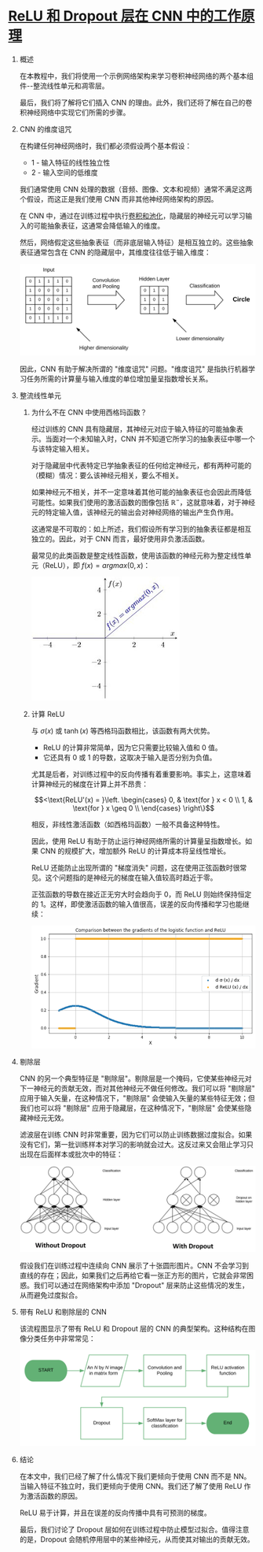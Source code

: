# [ReLU 和 Dropout 层在 CNN 中的工作原理](https://www.baeldung.com/cs/ml-relu-dropout-layers)

1. 概述

    在本教程中，我们将使用一个示例网络架构来学习卷积神经网络的两个基本组件--整流线性单元和凋零层。

    最后，我们将了解将它们插入 CNN 的理由。此外，我们还将了解在自己的卷积神经网络中实现它们所需的步骤。

2. CNN 的维度诅咒

    在构建任何神经网络时，我们都必须假设两个基本假设：

    - 1 - 输入特征的线性独立性
    - 2 - 输入空间的低维度

    我们通常使用 CNN 处理的数据（音频、图像、文本和视频）通常不满足这两个假设，而这正是我们使用 CNN 而非其他神经网络架构的原因。

    在 CNN 中，通过在训练过程中执行[卷积和池化](https://www.baeldung.com/kotlin-supervised-learning#building-ann)，隐藏层的神经元可以学习输入的可能抽象表征，这通常会降低输入的维度。

    然后，网络假定这些抽象表征（而非底层输入特征）是相互独立的。这些抽象表征通常包含在 CNN 的隐藏层中，其维度往往低于输入维度：

    ![空白图](pic/Blank-Diagram.svg)

    因此，CNN 有助于解决所谓的 "维度诅咒" 问题。"维度诅咒" 是指执行机器学习任务所需的计算量与输入维度的单位增加量呈指数增长关系。

3. 整流线性单元

    1. 为什么不在 CNN 中使用西格玛函数？

        经过训练的 CNN 具有隐藏层，其神经元对应于输入特征的可能抽象表示。当面对一个未知输入时，CNN 并不知道它所学习的抽象表征中哪一个与该特定输入相关。

        对于隐藏层中代表特定已学抽象表征的任何给定神经元，都有两种可能的（模糊）情况：要么该神经元相关，要么不相关。

        如果神经元不相关，并不一定意味着其他可能的抽象表征也会因此而降低可能性。如果我们使用的激活函数的图像包括 $\mathbb{R^{-}}$，这就意味着，对于神经元的特定输入值，该神经元的输出会对神经网络的输出产生负作用。

        这通常是不可取的：如上所述，我们假设所有学习到的抽象表征都是相互独立的。因此，对于 CNN 而言，最好使用非负激活函数。

        最常见的此类函数是整定线性函数，使用该函数的神经元称为整定线性单元（ReLU），即 $f(x) = argmax(0,x)$：

        ![1-3](pic/1-3.jpg)

    2. 计算 ReLU

        与 $\sigma{(x)}$ 或 $\tanh{(x)}$ 等西格玛函数相比，该函数有两大优势。

        - ReLU 的计算非常简单，因为它只需要比较输入值和 0 值。
        - 它还具有 0 或 1 的导数，这取决于输入是否分别为负值。

        尤其是后者，对训练过程中的反向传播有着重要影响。事实上，这意味着计算神经元的梯度在计算上并不昂贵：

        $$<\text{ReLU'(x) = }\left. \begin{cases} 0, & \text{for } x < 0 \\ 1, & \text{for } x \geq 0 \\ \end{cases} \right\}$$

        相反，非线性激活函数（如西格玛函数）一般不具备这种特性。

        因此，使用 ReLU 有助于防止运行神经网络所需的计算量呈指数增长。如果 CNN 的规模扩大，增加额外 ReLU 的计算成本将呈线性增长。

        ReLU 还能防止出现所谓的 "梯度消失" 问题，这在使用正弦函数时很常见。这个问题指的是神经元的梯度在输入值较高时趋近于零。

        正弦函数的导数在接近正无穷大时会趋向于 0，而 ReLU 则始终保持恒定的 1。这样，即使激活函数的输入值很高，误差的反向传播和学习也能继续：

        ![d relu d x](pic/d-relu-d-x.webp)

4. 剔除层

    CNN 的另一个典型特征是 "剔除层"。剔除层是一个掩码，它使某些神经元对下一神经元的贡献无效，而对其他神经元不做任何修改。我们可以将 "剔除层" 应用于输入矢量，在这种情况下，"剔除层" 会使输入矢量的某些特征无效；但我们也可以将 "剔除层" 应用于隐藏层，在这种情况下，"剔除层" 会使某些隐藏神经元无效。

    滤波层在训练 CNN 时非常重要，因为它们可以防止训练数据过度拟合。如果没有它们，第一批训练样本对学习的影响就会过大。这反过来又会阻止学习只出现在后面样本或批次中的特征：

    ![2-1](pic/2-1-2048x745-1.jpg)

    假设我们在训练过程中连续向 CNN 展示了十张圆形图片。CNN 不会学习到直线的存在；因此，如果我们之后再给它看一张正方形的图片，它就会非常困惑。我们可以通过在网络架构中添加 "Dropout" 层来防止这些情况的发生，从而避免过度拟合。

5. 带有 ReLU 和剔除层的 CNN

    该流程图显示了带有 ReLU 和 Dropout 层的 CNN 的典型架构。这种结构在图像分类任务中非常常见：

    ![空白图1](pic/Blank-Diagram1.svg)

6. 结论

    在本文中，我们已经了解了什么情况下我们更倾向于使用 CNN 而不是 NN。当输入特征不独立时，我们更倾向于使用 CNN。我们还了解了使用 ReLU 作为激活函数的原因。

    ReLU 易于计算，并且在误差的反向传播中具有可预测的梯度。

    最后，我们讨论了 Dropout 层如何在训练过程中防止模型过拟合。值得注意的是，Dropout 会随机停用层中的某些神经元，从而使其对输出的贡献无效。
